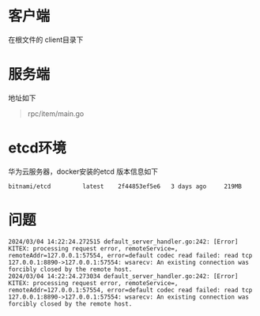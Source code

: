 # 客户端
在根文件的 client目录下
# 服务端
地址如下
>rpc/item/main.go


# etcd环境
华为云服务器，docker安装的etcd
版本信息如下
```shell
bitnami/etcd         latest    2f44853ef5e6   3 days ago     219MB
```
# 问题
```shell
2024/03/04 14:22:24.272515 default_server_handler.go:242: [Error] KITEX: processing request error, remoteService=, remoteAddr=127.0.0.1:57554, error=default codec read failed: read tcp 127.0.0.1:8890->127.0.0.1:57554: wsarecv: An existing connection was forcibly closed by the remote host.
2024/03/04 14:22:24.273034 default_server_handler.go:242: [Error] KITEX: processing request error, remoteService=, remoteAddr=127.0.0.1:57554, error=default codec read failed: read tcp 127.0.0.1:8890->127.0.0.1:57554: wsarecv: An existing connection was forcibly closed by the remote host.

```